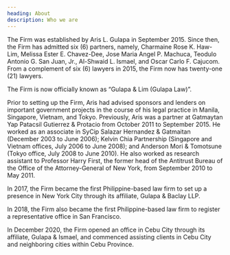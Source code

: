 ```yaml
---
heading: About
description: Who we are
---
```

The Firm was established by Aris L. Gulapa in September 2015.  Since then, the Firm has admitted six (6) partners, namely, Charmaine Rose K. Haw-Lim, Melissa Ester E. Chavez-Dee, Jose Maria Angel P. Machuca, Teodulo Antonio G. San Juan, Jr., Al-Shwaid L. Ismael, and Oscar Carlo F. Cajucom. From a complement of six (6) lawyers in 2015, the Firm now has twenty-one (21) lawyers.  

The Firm is now officially known as “Gulapa & Lim (Gulapa Law)”.  

Prior to setting up the Firm, Aris had advised sponsors and lenders on important government projects in the course of his legal practice in Manila, Singapore, Vietnam, and Tokyo.  Previously, Aris was a partner at Gatmaytan Yap Patacsil Gutierrez & Protacio from October 2011 to September 2015.  He worked as an associate in SyCip Salazar Hernandez & Gatmaitan (December 2003 to June 2006); Kelvin Chia Partnership (Singapore and Vietnam offices, July 2006 to June 2008); and Anderson Mori & Tomotsune (Tokyo office, July 2008 to June 2010).  He also worked as research assistant to Professor Harry First, the former head of the Antitrust Bureau of the Office of the Attorney-General of New York, from September 2010 to May 2011. 

In 2017, the Firm became the first Philippine-based law firm to set up a presence in New York City through its affiliate, Gulapa & Baclay LLP.  

In 2018, the Firm also became the first Philippine-based law firm to register a representative office in San Francisco.  

In December 2020, the Firm opened an office in Cebu City through its affiliate, Gulapa & Ismael, and commenced assisting clients in Cebu City and neighboring cities within Cebu Province.
